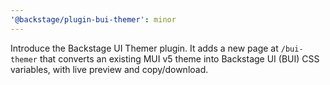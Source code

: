 ```yaml
---
'@backstage/plugin-bui-themer': minor
---
```


Introduce the Backstage UI Themer plugin. It adds a new page at `/bui-themer`
that converts an existing MUI v5 theme into Backstage UI (BUI) CSS variables,
with live preview and copy/download.
